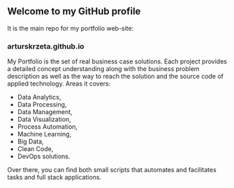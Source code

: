 ## Welcome to my GitHub profile

It is the main repo for my portfolio web-site:

### arturskrzeta.github.io

My Portfolio is the set of real business case solutions. Each project provides a detailed concept understanding along with the business problem description as well as the way to reach the solution and the source code of applied technology. Areas it covers:
- Data Analytics,
- Data Processing,
- Data Management,
- Data Visualization,
- Process Automation,
- Machine Learning,
- Big Data,
- Clean Code,
- DevOps solutions.

Over there, you can find both small scripts that automates and facilitates tasks and full stack applications.
